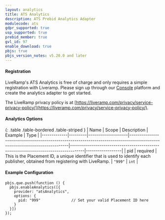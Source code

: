 ```yaml
---
layout: analytics
title: ATS Analytics
description: ATS Prebid Analytics Adapter
modulecode: ats
gdpr_supported: true
usp_supported: true
prebid_member: true
gvl_id: 97
enable_download: true
pbjs: true
pbjs_version_notes: v5.20.0 and later
---
```


#### Registration

LiveRamp's ATS Analytics is free of charge and only requires a simple registration with Liveramp. Please sign up through our [Console](https://launch.liveramp.com) platform and create the analytics adapter to get started.

The LiveRamp privacy policy is at [https://liveramp.com/privacy/service-privacy-policy/](https://liveramp.com/privacy/service-privacy-policy/).

#### Analytics Options

{: .table .table-bordered .table-striped }
| Name         | Scope              | Description                                                                                                                 | Example                                                                             | Type             |
|-------------|---------|--------------------|-----------------------------------------------------------------------------------------------------------------------------|-------------------------------------------------------------------------------------|------------------|
| pid | required  | This is the Placement ID, a unique identifier that is used to identify each publisher, obtained from registering with LiveRamp. | `"999"`  | `int` |

#### Example Configuration

    pbjs.que.push(function () {
      pbjs.enableAnalytics([{
        provider: "atsAnalytics",
        options: {
          pid: "999"              // Set your valid Placement ID here
        }
      }])
    });
